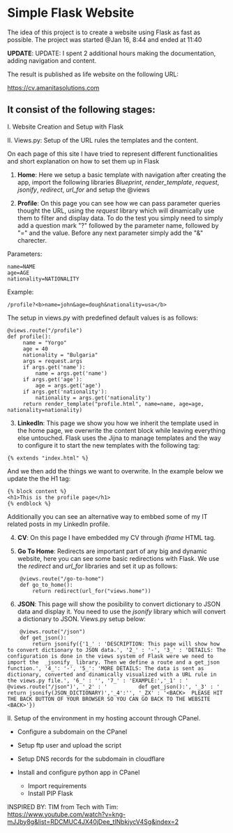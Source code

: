 <h1>Simple Flask Website</h1>
The idea of this project is to create a website using Flask as fast as possible. 
The project was started @Jan 16, 8:44 and ended at 11:40

<b>UPDATE</b>: UPDATE: I spent 2 additional hours making the documentation, adding navigation and content.

The result is published as life website on the following URL:

https://cv.amanitasolutions.com

<h2>It consist of the following stages:</h2>

I. Website Creation and Setup with Flask

II. Views.py: Setup of the URL rules the templates and the content. 

On each page of this site I have tried to represent different functionalities and short explanation on how to set them up in Flask

1. <b>Home</b>: Here we setup a basic template with navigation after creating the app, import the following libraries <i>Blueprint</i>, <i>render_template</i>, <i>request</i>, <i>jsonify</i>, <i>redirect</i>, <i>url_for</i> and setup the @views

2. <b>Profile</b>: On this page you can see how we can pass parameter queries thought the URL, using the <i>request</i> library which will dinamically use them to filter and display data. To do the test you simply need to simply add a question mark "?" followed by the parameter name, followed by "=" and the value. Before any next parameter simply add the "&" charecter.

Parameters:

```
name=NAME
age=AGE
nationality=NATIONALITY
```

Example:

```
/profile?<b>name=john&age=dough&nationality=usa</b>

```

The setup in views.py with predefined default values is as follows:

```
@views.route("/profile")
def profile():
     name = "Yorgo"
     age = 40
     nationality = "Bulgaria"
     args = request.args
     if args.get('name'):
         name = args.get('name')
     if args.get('age'):
         age = args.get('age')
     if args.get('nationality'):
         nationality = args.get('nationality')
     return render_template("profile.html", name=name, age=age, nationality=nationality)
```

3. <b>LinkedIn</b>: This page we show you how we inherit the template used in the home page, we overwrite the content block while leaving everything else untouched. Flask uses the Jijna to manage templates and the way to configure it to start the new templates with the following tag:


```
{% extends "index.html" %}
```

And we then add the things we want to overwrite. In the example below we update the the H1 tag:

```
{% block content %}
<h1>This is the profile page</h1>
{% endblock %}

```

Additionally you can see an alternative way to embbed some of my IT related posts in my LinkedIn profile. 

4. <b>CV</b>: On this page I have embedded my CV through <i>iframe</i> HTML tag.

5. <b>Go To Home</b>: Redirects are important part of any big and dynamic website, here you can see some basic redirections with Flask. We use the <i>redirect</i> and <i>url_for</i> libraries and set it up as follows:

```
    @views.route("/go-to-home")
    def go_to_home():
        return redirect(url_for("views.home"))
```

6. <b>JSON</b>: This page will show the posibility to convert dictionary to JSON data and display it. You need to use the <i>jsonify</i> library which will convert a dictionary to JSON. Views.py setup below:

```
	@views.route("/json")
	def get_json(): 
		return jsonify({'1_' : 'DESCRIPTION: This page will show how to convert dictionary to JSON data.', '2_' : '-', '3_' : 'DETAILS: The configuration is done in the views system of Flask were we need to import the  _jsonify_ library. Then we define a route and a get_json function.', '4_': '-', '5_': 'MORE DETAILS: The data is sent as dictionary, converted and dinamically visualized with a URL rule in the views.py file.', '6_' : '', '7_' : 'EXAMPLE:','_1' : '      @views.route("/json")', '_2' : '          def get_json():', '_3' : '          return jsonify(JSON_DICTIONARY)','_4':'', '_ZX' : '<BACK>  PLEASE HIT THE BACK BUTTON OF YOUR BROWSER SO YOU CAN GO BACK TO THE WEBSITE  <BACK>'})

```

II. Setup of the environment in my hosting account through CPanel. 

- Configure a subdomain on the CPanel

- Setup ftp user and upload the script

- Setup DNS records for the subdomain in cloudflare

- Install and configure python app in CPanel
	- Import requirements
	- Install PIP Flask

INSPIRED BY: TIM from Tech with Tim:<br />
https://www.youtube.com/watch?v=kng-mJJby8g&list=RDCMUC4JX40jDee_tINbkjycV4Sg&index=2


